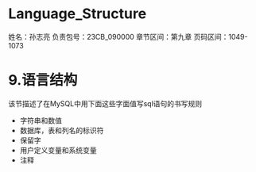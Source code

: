 # Language_Structure

姓名：孙志亮
负责包号：23CB_090000
章节区间：第九章
页码区间：1049-1073

# 9.语言结构
该节描述了在MySQL中用下面这些字面值写sql语句的书写规则

* 字符串和数值
* 数据库，表和列名的标识符
* 保留字
* 用户定义变量和系统变量
* 注释